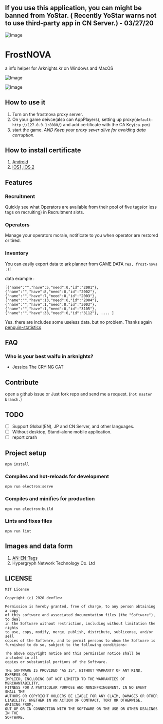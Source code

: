 ## If you use this application, you can might be banned from YoStar. ( Recently YoStar warns not to use third-party app in CN Server.) - 03/27/20


![Image](https://github.com/devflow/frost-nova/blob/master/public/icon.png)

# FrostNOVA
a info helper for Arknights.kr on Windows and MacOS

![Image](https://github.com/devflow/frost-nova/blob/master/gh-images/img1.jpg)

![Image](https://github.com/devflow/frost-nova/blob/master/gh-images/img2.png)

## How to use it
1. Turn on the frostnova proxy server.
2. On your game deivce(also can AppPlayers), setting up proxy(`default: http://127.0.0.1:8080/`) and add certificate with the CA Key(`ca.pem`)
3. start the game. *AND Keep your proxy sever alive for avoiding data corruption.*

## How to install certificate
1. [Android](https://support.google.com/pixelphone/answer/2844832)
2. [iOS1](https://help.clouduss.com/ws-knowledge-base/installing-an-ssl-certificate-on-i-os-13) ,[iOS 2](https://support.apple.com/en-us/HT204477)

## Features

### Recruitment
Quickly see what Operators are available from their pool of five tags(or less tags on recruiting) in Recruitment slots.

### Operators
Manage your operators morale, notificate to you when operator are restored or tired.

### Inventory
You can easily export data to [ark planner](https://penguin-stats.io/planner) from GAME DATA `Yes, frost-nova :)`!

data example :
```
[{"name":"","have":5,"need":0,"id":"2001"},{"name":"","have":8,"need":0,"id":"2002"},{"name":"","have":7,"need":0,"id":"2003"},{"name":"","have":13,"need":0,"id":"2004"},{"name":"","have":1,"need":0,"id":"3003"},{"name":"","have":1,"need":0,"id":"3105"},{"name":"","have":38,"need":0,"id":"3112"}, .... ]
```

Yes. there are includes some useless data. but no problem.
Thanks again [penguin-statistics](https://github.com/penguin-statistics)


## FAQ
### Who is your best waifu in arknights?
- Jessica The CRYING CAT

## Contribute
open a github issue or Just fork repo and send me a request. (`not master branch.`)

## TODO
- [ ] Support Global(EN), JP and CN Server, and other languages.
- [ ] Without desktop, Stand-alone mobile application.
- [ ] report crash

## Project setup
```
npm install
```

### Compiles and hot-reloads for development
```
npm run electron:serve
```

### Compiles and minifies for production
```
npm run electron:build
```

### Lints and fixes files
```
npm run lint
```

## Images and data form
1. [AN-EN-Tags](https://github.com/Aceship/AN-EN-Tags)
2. Hypergryph Network Technology Co. Ltd

## LICENSE
```
MIT License

Copyright (c) 2020 devflow

Permission is hereby granted, free of charge, to any person obtaining a copy
of this software and associated documentation files (the "Software"), to deal
in the Software without restriction, including without limitation the rights
to use, copy, modify, merge, publish, distribute, sublicense, and/or sell
copies of the Software, and to permit persons to whom the Software is
furnished to do so, subject to the following conditions:

The above copyright notice and this permission notice shall be included in all
copies or substantial portions of the Software.

THE SOFTWARE IS PROVIDED "AS IS", WITHOUT WARRANTY OF ANY KIND, EXPRESS OR
IMPLIED, INCLUDING BUT NOT LIMITED TO THE WARRANTIES OF MERCHANTABILITY,
FITNESS FOR A PARTICULAR PURPOSE AND NONINFRINGEMENT. IN NO EVENT SHALL THE
AUTHORS OR COPYRIGHT HOLDERS BE LIABLE FOR ANY CLAIM, DAMAGES OR OTHER
LIABILITY, WHETHER IN AN ACTION OF CONTRACT, TORT OR OTHERWISE, ARISING FROM,
OUT OF OR IN CONNECTION WITH THE SOFTWARE OR THE USE OR OTHER DEALINGS IN THE
SOFTWARE.
```
